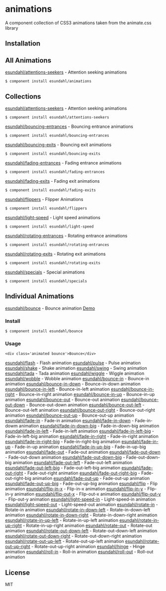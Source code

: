 
# animations

  A component collection of CSS3 animations taken from the animate.css library

## Installation


## All Animations

[esundahl/attentions-seekers](https://github.com/esundahl/attention-seekers) - Attention seeking animations

    $ component install esundahl/animations

## Collections

[esundahl/attentions-seekers](https://github.com/esundahl/attention-seekers) - Attention seeking animations

	$ component install esundahl/attentions-seekers
	
[esundahl/bouncing-entrances](https://github.com/esundahl/bouncing-entrances) - Bouncing entrance animations

	$ component install esundahl/bouncing-entrances
	
[esundahl/bouncing-exits](https://github.com/esundahl/bouncing-exits) - Bouncing exit animations

	$ component install esundahl/bouncing-exits
	
[esundahl/fading-entrances](https://github.com/esundahl/fading-entrances) - Fading entrance animations

	$ component install esundahl/fading-entrances
	
[esundahl/fading-exits](https://github.com/esundahl/fading-exits) - Fading exit animations

	$ component install esundahl/fading-exits
	
[esundahl/flippers](https://github.com/esundahl/flippers) - Flipper Animations

	$ component install esundahl/flippers
	
[esundahl/light-speed](https://github.com/esundahl/light-speed) - Light speed animations

	$ component install esundahl/light-speed
	
[esundahl/rotating-entrances](https://github.com/esundahl/rotating-entrances) - Rotating entrance animations

	$ component install esundahl/rotating-entrances
	
[esundahl/rotating-exits](https://github.com/esundahl/rotating-exits) - Rotating exit animations

	$ component install esundahl/rotating-exits
	
[esundahl/specials](https://github.com/esundahl/specials) - Special animations
	
	$ component install esundahl/specials

## Individual Animations

[esundahl/bounce](https://github.com/esundahl/bounce) - Bounce animation
[Demo](#bounce)

### Install

	$ component install esundahl/bounce
	
### Usage
	
	<div class='animated bounce'>Bounce</div>
	
[esundahl/flash](https://github.com/esundahl/flash) - Flash animation
[esundahl/pulse](https://github.com/esundahl/pulse) - Pulse animation
[esundahl/shake](https://github.com/esundahl/shake) - Shake animation
[esundahl/swing](https://github.com/esundahl/swing) - Swing animation
[esundahl/tada](https://github.com/esundahl/tada) - Tada animation
[esundahl/wiggle](https://github.com/esundahl/wiggle) - Wiggle animation
[esundahl/wobble](https://github.com/esundahl/wobble) - Wobble animation
[esundahl/bounce-in](https://github.com/esundahl/bounce-in) - Bounce-in animation
[esundahl/bounce-in-down](https://github.com/esundahl/bounce-in-down) - Bounce-in-down animation
[esundahl/bounce-in-left](https://github.com/esundahl/bounce-in-left) - Bounce-in-left animation
[esundahl/bounce-in-right](https://github.com/esundahl/bounce-in-right) - Bounce-in-right animation
[esundahl/bounce-in-up](https://github.com/esundahl/bounce-in-up) - Bounce-in-up animation
[esundahl/bounce-out](https://github.com/esundahl/bounce-out) - Bounce-out animation
[esundahl/bounce-out-down](https://github.com/esundahl/bounce-out-down) - Bounce-out-down animation
[esundahl/bounce-out-left](https://github.com/esundahl/bounce-out-left) - Bounce-out-left animation
[esundahl/bounce-out-right](https://github.com/esundahl/bounce-out-right) - Bounce-out-right animation
[esundahl/bounce-out-up](https://github.com/esundahl/bounce-out-up) - Bounce-out-up animation
[esundahl/fade-in](https://github.com/esundahl/fade-in) - Fade-in animation
[esundahl/fade-in-down](https://github.com/esundahl/fade-in-down) - Fade-in-dowm animation
[esundahl/fade-in-down-big](https://github.com/esundahl/fade-in-down-big) - Fade-in-down-big animation
[esundahl/fade-in-left](https://github.com/esundahl/fade-in-left) - Fade-in-left animation
[esundahl/fade-in-left-big](https://github.com/esundahl/fade-in-left-big) - Fade-in-left-big animation
[esundahl/fade-in-right](https://github.com/esundahl/fade-in-right) - Fade-in-right animation
[esundahl/fade-in-right-big](https://github.com/esundahl/fade-in-right-big) - Fade-in-right-big animation
[esundahl/fade-in-up](https://github.com/esundahl/fade-in-up) - Fade-in-up animation
[esundahl/fade-in-up-big](https://github.com/esundahl/fade-in-up-big) - Fade-in-up-big animation
[esundahl/fade-out](https://github.com/esundahl/fade-out) - Fade-out animation
[esundahl/fade-out-down](https://github.com/esundahl/fade-out-down) - Fade-out-down animation
[esundahl/fade-out-down-big](https://github.com/esundahl/fade-out-down-big) - Fade-out-down-big animation
[esundahl/fade-out-left](https://github.com/esundahl/fade-out-left) - Fade-out-left animation
[esundahl/fade-out-left-big](https://github.com/esundahl/fade-out-left-big) - Fade-out-left-big animation
[esundahl/fade-out-right](https://github.com/esundahl/fade-out-right) - Fade-out-right animation
[esundahl/fade-out-right-big](https://github.com/esundahl/fade-out-right-big) - Fade-out-right-big animation
[esundahl/fade-out-up](https://github.com/esundahl/fade-out-up) - Fade-out-up animation
[esundahl/fade-out-up-big](https://github.com/esundahl/fade-out-up-big) - Fade-out-up-big animation
[esundahl/flip](https://github.com/esundahl/flip) - Flip animation
[esundahl/flip-in-x](https://github.com/esundahl/flip-in-x) - Flip-in-x animation
[esundahl/flip-in-y](https://github.com/esundahl/flip-in-y) - Flip-in-y animation
[esundahl/flip-out-x](https://github.com/esundahl/flip-out-x) - Flip-out-x animation
[esundahl/flip-out-y](https://github.com/esundahl/flip-out-y) - Flip-out-y animation
[esundahl/light-speed-in](https://github.com/esundahl/light-speed-in) - Light-speed-in animation
[esundahl/light-speed-out](https://github.com/esundahl/light-speed-out) - Light-speed-out animation
[esundahl/rotate-in](https://github.com/esundahl/rotate-in) - Rotate-in animation
[esundahl/rotate-in-down-left](https://github.com/esundahl/rotate-in-down-left) - Rotate-in-down-left animation
[esundahl/rotate-in-down-right](https://github.com/esundahl/rotate-in-down-right) - Rotate-in-down-right animation
[esundahl/rotate-in-up-left](https://github.com/esundahl/rotate-in-up-left) - Rotate-in-up-left animation
[esundahl/rotate-in-up-right](https://github.com/esundahl/rotate-in-up-right) - Rotate-in-up-right animation
[esundahl/rotate-out](https://github.com/esundahl/rotate-out) - Rotate-out animation
[esundahl/rotate-out-down-left](https://github.com/esundahl/rotate-out-down-left) - Rotate-out-down-left animation
[esundahl/rotate-out-down-right](https://github.com/esundahl/rotate-out-down-right) - Rotate-out-down-right animation
[esundahl/rotate-out-up-left](https://github.com/esundahl/rotate-out-up-left) - Rotate-out-up-left animation
[esundahl/rotate-out-up-right](https://github.com/esundahl/rotate-out-up-right) - Rotate-out-up-right animation
[esundahl/hinge](https://github.com/esundahl/hinge) - Hinge animation
[esundahl/roll-in](https://github.com/esundahl/roll-in) - Roll-in animation
[esundahl/roll-out](https://github.com/esundahl/roll-out) - Roll-out animation
































   

## License

  MIT
